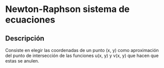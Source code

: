 # Newton-Raphson sistema de ecuaciones

## Descripción

Consiste en elegir las coordenadas de un punto (x, y) como aproximación del punto de intersección de las
funciones u(x, y) y v(x, y) que hacen que estas se anulen.
